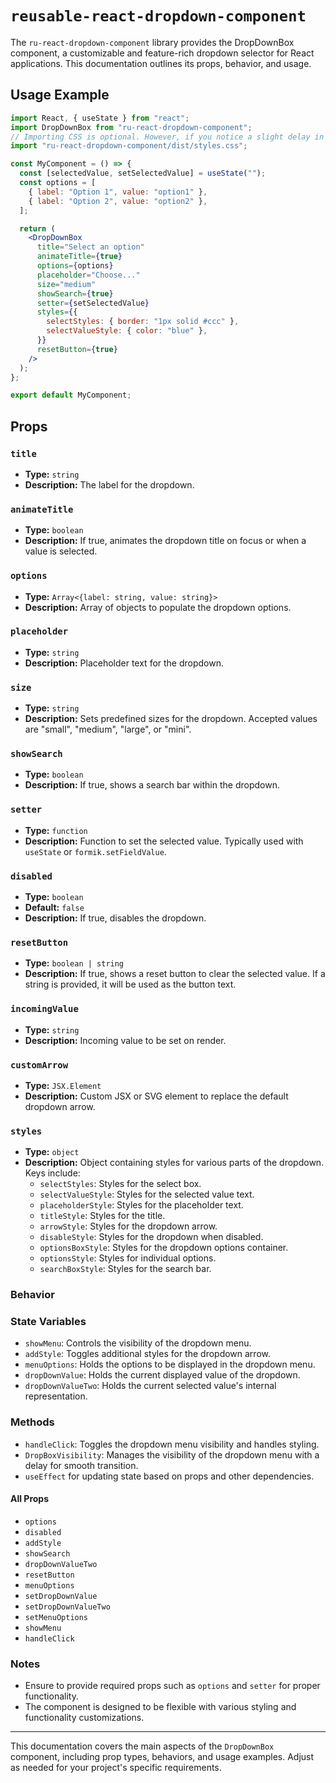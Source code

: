 # `reusable-react-dropdown-component`

The `ru-react-dropdown-component` library provides the DropDownBox component, a customizable and feature-rich dropdown selector for React applications. This documentation outlines its props, behavior, and usage.

## Usage Example

```jsx
import React, { useState } from "react";
import DropDownBox from "ru-react-dropdown-component";
// Importing CSS is optional. However, if you notice a slight delay in applying styles, consider importing it for better performance.
import "ru-react-dropdown-component/dist/styles.css";

const MyComponent = () => {
  const [selectedValue, setSelectedValue] = useState("");
  const options = [
    { label: "Option 1", value: "option1" },
    { label: "Option 2", value: "option2" },
  ];

  return (
    <DropDownBox
      title="Select an option"
      animateTitle={true}
      options={options}
      placeholder="Choose..."
      size="medium"
      showSearch={true}
      setter={setSelectedValue}
      styles={{
        selectStyles: { border: "1px solid #ccc" },
        selectValueStyle: { color: "blue" },
      }}
      resetButton={true}
    />
  );
};

export default MyComponent;
```

## Props

### `title`

- **Type:** `string`
- **Description:** The label for the dropdown.

### `animateTitle`

- **Type:** `boolean`
- **Description:** If true, animates the dropdown title on focus or when a value is selected.

### `options`

- **Type:** `Array<{label: string, value: string}>`
- **Description:** Array of objects to populate the dropdown options.

### `placeholder`

- **Type:** `string`
- **Description:** Placeholder text for the dropdown.

### `size`

- **Type:** `string`
- **Description:** Sets predefined sizes for the dropdown. Accepted values are "small", "medium", "large", or "mini".

### `showSearch`

- **Type:** `boolean`
- **Description:** If true, shows a search bar within the dropdown.

### `setter`

- **Type:** `function`
- **Description:** Function to set the selected value. Typically used with `useState` or `formik.setFieldValue`.

### `disabled`

- **Type:** `boolean`
- **Default:** `false`
- **Description:** If true, disables the dropdown.

### `resetButton`

- **Type:** `boolean | string`
- **Description:** If true, shows a reset button to clear the selected value. If a string is provided, it will be used as the button text.

### `incomingValue`

- **Type:** `string`
- **Description:** Incoming value to be set on render.

### `customArrow`

- **Type:** `JSX.Element`
- **Description:** Custom JSX or SVG element to replace the default dropdown arrow.

### `styles`

- **Type:** `object`
- **Description:** Object containing styles for various parts of the dropdown. Keys include:
  - `selectStyles`: Styles for the select box.
  - `selectValueStyle`: Styles for the selected value text.
  - `placeholderStyle`: Styles for the placeholder text.
  - `titleStyle`: Styles for the title.
  - `arrowStyle`: Styles for the dropdown arrow.
  - `disableStyle`: Styles for the dropdown when disabled.
  - `optionsBoxStyle`: Styles for the dropdown options container.
  - `optionsStyle`: Styles for individual options.
  - `searchBoxStyle`: Styles for the search bar.

### Behavior

### State Variables

- `showMenu`: Controls the visibility of the dropdown menu.
- `addStyle`: Toggles additional styles for the dropdown arrow.
- `menuOptions`: Holds the options to be displayed in the dropdown menu.
- `dropDownValue`: Holds the current displayed value of the dropdown.
- `dropDownValueTwo`: Holds the current selected value's internal representation.

### Methods

- `handleClick`: Toggles the dropdown menu visibility and handles styling.
- `DropBoxVisibility`: Manages the visibility of the dropdown menu with a delay for smooth transition.
- `useEffect` for updating state based on props and other dependencies.

#### All Props

- `options`
- `disabled`
- `addStyle`
- `showSearch`
- `dropDownValueTwo`
- `resetButton`
- `menuOptions`
- `setDropDownValue`
- `setDropDownValueTwo`
- `setMenuOptions`
- `showMenu`
- `handleClick`

### Notes

- Ensure to provide required props such as `options` and `setter` for proper functionality.
- The component is designed to be flexible with various styling and functionality customizations.

---

This documentation covers the main aspects of the `DropDownBox` component, including prop types, behaviors, and usage examples. Adjust as needed for your project's specific requirements.
